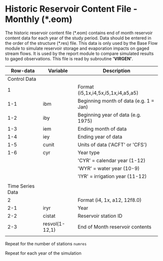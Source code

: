# Historic Reservoir Content File - Monthly (*.eom) #

The historic reservoir content file (\*.eom) contains end of month reservoir content data for each year of the study period. Data should be entered in 
the order of the structure (\*.res) file. This data is only used by the Base Flow module to simulate reservoir storage and evaporation impacts on gaged 
stream flows. It is used by the report module to compare simulated results to gaged observations. This file is read by subroutine **'VIRGEN'**.

| Row-data							| Variable						| Description 								|				
| ------------------				| --------------------			| --------									|
| Control Data						| 								| 											|
| 1 								| 								| Format (i5,1x,i4,5x,i5,1x,i4,a5,a5)
| 1-1								| ibm							| Beginning month of data (e.g. 1 = Jan)
| 1-2								| iby							| Beginning year of data (e.g. 1975)
| 1-3								| iem							| Ending month of data
| 1-4								| iey							| Ending year of data 
| 1-5								| cunit							| Units of data ('ACFT' or 'CFS')
| 1-6								| cyr							| Year type 
| 									| 								| 'CYR' = calendar year (1-12)
| 									| 								| 'WYR' = water year (10-9)
| 									| 								| 'IYR' = irrigation year (11-12)
| | | |
| Time Series Data | | |
| 2									| 								| Format (i4, 1x, a12, 12f8.0)
| 2-1								| iryr							| Year
| 2-2								| cistat						| Reservoir station ID
| 2-3								| resvol(1-12,1)				| End of Month reservoir contents
| | | |

Repeat for the number of stations `numres`

Repeat for each year of the simulation
